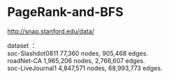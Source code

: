 # PageRank-and-BFS  

http://snap.stanford.edu/data/  
  

dataset ：  
soc-Slashdot0811    77,360 nodes,       905,468 edges.  
roadNet-CA          1,965,206 nodes,    2,766,607 edges.  
soc-LiveJournal1    4,847,571 nodes,    68,993,773 edges.  


